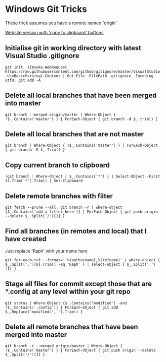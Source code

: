 # Windows Git Tricks
These trick assumes you have a remote named 'origin'

[Website version with 'copy to clipboard' buttons](https://gittricks.raph.ws/)

## Initialise git in working directory with latest Visual Studio .gitignore
    git init; (Invoke-WebRequest https://raw.githubusercontent.com/github/gitignore/master/VisualStudio.gitignore -UseBasicParsing).Content | Out-File -FilePath .gitignore -Encoding utf8; git add -A

## Delete all local branches that have been merged into master
    git branch --merged origin/master | Where-Object {  !$_.Contains('master') } | ForEach-Object { git branch -d $_.trim() }

## Delete all local branches that are not master
    git branch | Where-Object { !$_.Contains('master') } | ForEach-Object { git branch -D $_.Trim() }

## Copy current branch to clipboard
    (git branch | Where-Object { $_.Contains('*') } | Select-Object -First 1).Trim('*').Trim() | Set-Clipboard

## Delete remote branches with filter
    git fetch --prune --all; git branch -r | where-object {$_.Contains('add a filter here')} | ForEach-Object { git push origin --delete $_.Split('/')[1] }

## Find all branches (in remotes and local) that I have created
Just replace 'Raph' with your name here

    git for-each-ref --format=' %(authorname),%(refname)' | where-object { $_.Split(',')[0].Trim() -eq 'Raph' } | select-object { $_.Split(',')[1] }

## Stage all files for commit except those that are *.config at any level within your git repo
    git status | Where-Object {$_.Contains('modified') -and !$_.Contains('.config')} | ForEach-Object { git add $_.Replace('modified:','').Trim() }

## Delete all remote branches that have been merged into master
    git branch -r --merged origin/master | Where-Object {  !$_.Contains('master') } | ForEach-Object { git push origin --delete $_.Split('/')[1] }